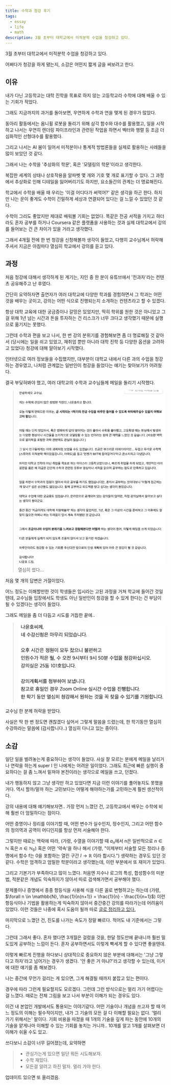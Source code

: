 ```yaml
---
title: 수학과 청강 후기
tags:
  - essay
  - life
  - math
description: 3월 초부터 대학교에서 미적분학 수업을 청강하고 있다.
---
```


3월 초부터 대학교에서 미적분학 수업을 청강하고 있다.

어쩌다가 청강을 하게 됐는지, 소감은 어떤지 짧게 글을 써보려고 한다.


## 이유

내가 다닌 고등학교는 대학 진학을 목표로 하지 않는 고등학교라 수학에 대해 배울 수 있는 기회가 적었다.

그래도 지금까지의 과거를 돌아보면, 우연하게 수학과 연을 맺게 된 경우가 많았다.

동아리 활동에서는 옴니휠 로봇을 돌리기 위해 삼각 함수와 대수를 활용했고, 일을 시작하고 나서는 우연히 렌더링 파이프라인과 관련된 작업을 하면서 벡터와 행렬 등 조금 더 심화적인 선형대수를 활용했다.

그리고 나서는 AI 붐이 일어서 미적분이나 통계적 방법론들을 실제로 활용하는 사례들을 많이 보았던 것 같다.

그래서 나는 수학을 '추상화의 학문', 혹은 '모델링의 학문'이라고 생각한다.

복잡한 세계의 상태나 상호작용을 알파벳 몇 개와 기호 몇 개로 표기할 수 있다. 그 과정에서 추상화로 인해 디테일을 잃어버리기도 하지만, 요소들간의 관계는 더 명료해진다.

학교에서 수학을 배울 때 우리는 '이걸 어디다가 써먹어?' 같은 생각을 하곤 한다. 하지만 나는 운이 좋게도 수학이 긴밀하게 세상과 연결되어 있다는 걸 느낄 수 있었던 것 같다.

수학이 그리도 좋았지만 제대로 배워볼 기회는 없었다. 똑같은 전공 서적을 가지고 하더라도 혼자 공부를 하거나 Coursera 같은 플랫폼을 사용하는 것과 실제 대학교에서 강의를 들어보는 건 큰 차이가 있을 거라고 생각했다.

그래서 4개월 전에 한 번 청강을 신청해볼까 생각이 들었고, 다행히 교수님께서 허락해주셔서 지금은 아침마다 열심히 학교에서 강의를 듣고 있다.


## 과정

처음 청강에 대해서 생각하게 된 계기는, 지인 중 한 분이 유튜브에서 '전과자'라는 컨텐츠 공유해주고 난 후였다.

간단히 요약하자면 출연자가 여러 대학교에 다양한 학과를 경험하면서 그 학과는 어떤 것을 배우는 곳이고, 강의는 어떤 식으로 진행되는지 소개하는 컨텐츠라고 할 수 있겠다.

항상 대학 교육에 대한 궁금증이나 갈망은 있었지만, 딱히 학위를 원한 것은 아니었고 그걸 위해 1년 넘는 시간과 돈을 투자하는 건 리스크가 너무 크다고 생각했기 때문에 실행으로 옮기지는 못했다.

그런데 수학과 편을 보고 나서, 한 번 강의 분위기를 경험해보면 좀 더 명료해질 것 같아서 (당시에는 일을 쉬고 있었고, 재취업 뿐만 아니라 대학 진학 등 다양한 옵션을 고려하고 있었다) 청강에 대해 알아보기 시작했다.

인터넷으로 여러 정보들을 수집했지만, 대부분이 대학교 내에서 다른 과의 수업을 청강하는 경우였고, 나처럼 관계없는 일반인이 청강을 들었다는 얘기는 찾아보기가 어려웠다.

결국 부딫혀봐야 했고, 여러 대학교의 수학과 교수님들께 메일을 돌리기 시작했다.

> ![Sent mail](./mail-sent.png)
> <br>
> 열심히 썼다...

처음 몇 개의 답변은 거절이었다.

어느 정도는 이해할만한 것이 학생들은 입시라는 고된 과정을 거쳐 학교에 들어간 것일텐데, 교수님들 입장에서도 학생도 아닌 일반인이 청강을 할 수 있게 한다는 건 부담이 될 수 있겠다는 생각이 들었다.

그래도 메일을 좀 더 다듬고 시도를 거듭한 끝에..

> ![Received Mail](./mail-received.png)

교수님 한 분께 허락을 받았다.

사실은 딱 한 번 정도면 괜찮겠다 싶어서 그렇게 말씀을 드렸는데, 한 학기동안 열심히 수강하라는 말씀에 (감사합니다..) 열심히 다니고 있는 중이다.


## 소감

일단 일을 벌려놓는게 중요하다는 생각이 들었다. 사실 잘 모르는 분에게 메일을 날리거나 연락을 하는게 super I 인 나에게는 어려운 일이었다. 그래도 최근에 빠른 실행이 중요하다는 걸 좀 느껴서 밑져야 본전이라는 생각으로 메일을 쓰고, 던졌다.

내가 행동하지 않고 그냥 생각만 하고 있었다면 지금 이런 이야기를 풀어놓지도 못했을거다. 역시 할까/말까 하는 고민보다는 어떻게 해야하는가를 고민하는게 훨씬 생산적이다.

강의 내용에 대해 얘기해보자면.. 가장 먼저 느꼈던 건, 고등학교에서 배우는 수학에 비해 훨씬 더 엄밀하다는 점이다.

어떤 증명이나 정리를 이야기할 때, 어떤 변수가 실수인지, 정수인지, 그리고 어떤 함수의 정의역과 공역이 어디인지를 항상 먼저 서술해야 한다.

그렇지만 때로는 맥락에 따라, (가령, 수열을 이야기할 때 $a_n$에서 n은 일반적으로 $n \in \mathbb{N}$ 혹은 $n \in \mathbb{N_0}$) 혹은 어떤 '약속'을 하나 해서 (가령, "이제부터 서술할 모든 정리나 증명에서 함수 f는 0을 포함하는 열린 구간 ${I} \rightarrow \mathbb{R}$ 이라 합시다.") 생략하는 경우도 있던 것 같다. 수학은 엄격하고 엄밀한 학문이라고 생각했는데, 이런 부분에서 또 재미가 있었다.

그리고 기본기가 부족하다고 많이 느꼈다. 처음엔 지수나 로그의 특성, 합성함수의 미분법, 적분같은 개념도 익숙하지가 않아서 따로 검색해가면서 공부해야 했다.

문제풀이나 증명에서 종종 항등식을 사용해 식을 다른 꼴로 변형하고는 하는데 (가령, $\forall n \in \mathbb{N}, \frac{1}{n(n+1)} = \frac{1}{n} - \frac{1}{n+1}$) 이런 항등식이나 기법을 활용하는게 익숙하지 않아서 중간중간 강의를 따라가는데 어려움이 있었다. 이런 것들은 나중에 혹시 도움이 될까 따로 [글로 정리하고 있다.](/math/math-techniques)

마지막으로 느꼈던 건, 진도를 나가는 속도가 정말 빠르다. 적어도 내 기준에서는 그렇다.

그런데 그래서 좋다. 혼자 했다면 3개월은 걸렸을 것을, 한달 정도만에 끝내니까 훨씬 밀도있게 공부하는 느낌이 든다. 혼자 공부하면서도 이렇게 빡세게 할 수 있다면 좋을텐데.

이렇게 빠르게 진행을 하다보니 상대적으로 중요하지 않은 부분에 대해서는 '그냥 그렇다고 하자'라고 넘어가는 경우가 생겼다. '안 좋은 거 아냐?'라고 생각할 수 있는데, 이거에 대한 얘기를 좀 해보겠다. 

나는 중간에 무언가 걸리는 게 있으면, 그게 해결될 때까지 붙잡고 있는 편이다.

경우에 따라 그런게 필요할지도 모르겠다. 그런데 그런 방식으로는 멀리 가기 어렵다는 걸 느꼈다. 때로는 전체 그림을 보고 나서 부분이 이해가 되는 경우도 있다.

이건 내 본업인 개발에서도 통용되는 이야기같다. 어떤 기술이나 개념을 쓰고자 할 때 어느 정도의 이해는 필수적이지만, 내가 그 기술의 모든 걸 다 이해할 필요는 없다. '멀리 가기 위해서는' 말이다. 기회 비용을 따졌을 때 1개의 기술을 깊게 파는 동안에 10개의 기술을 얕게나마 이해할 수 있는 기회를 놓치는 거니까.. 10개를 알고 1개를 살펴보면 더 이해가 쉬울 수도 있고.

쓰다보니 소감이 너무 길어졌는데, 요약하면

> - 관심가는게 있으면 일단 뭐든 시도해보자.  
> - 수학 재밌다.  
> - 모든걸 알려고 하진 말자. 멀리 가야 한다.  

업데이트 있으면 또 올리겠음.